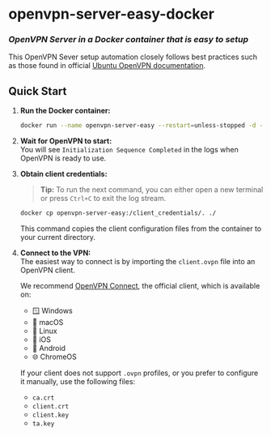 # openvpn-server-easy-docker
### _OpenVPN Server in a Docker container that is easy to setup_

This OpenVPN Sever setup automation closely follows best practices such as those found in official [Ubuntu OpenVPN documentation](https://documentation.ubuntu.com/server/how-to/security/install-openvpn/).

## Quick Start

1.  **Run the Docker container:**  
    ```sh
    docker run --name openvpn-server-easy --restart=unless-stopped -d -p 1194:1194/udp --device=/dev/net/tun --cap-add=NET_ADMIN warfront1osed/openvpn-server-easy:latest && docker logs -f openvpn-server-easy
    ```

2.  **Wait for OpenVPN to start:**  
    You will see `Initialization Sequence Completed` in the logs when OpenVPN is ready to use.

3.  **Obtain client credentials:**  
    > **Tip:** To run the next command, you can either open a new terminal or press `Ctrl+C` to exit the log stream.

    ```sh
    docker cp openvpn-server-easy:/client_credentials/. ./
    ```
    This command copies the client configuration files from the container to your current directory.

4.  **Connect to the VPN:**  
    The easiest way to connect is by importing the `client.ovpn` file into an OpenVPN client.

    We recommend [OpenVPN Connect](https://openvpn.net/client/), the official client, which is available on:
    *   🪟 Windows
    *   🍏 macOS
    *   🐧 Linux
    *   📱 iOS
    *   🤖 Android
    *   🌐 ChromeOS

    If your client does not support `.ovpn` profiles, or you prefer to configure it manually, use the following files:
    *   `ca.crt`
    *   `client.crt`
    *   `client.key`
    *   `ta.key`